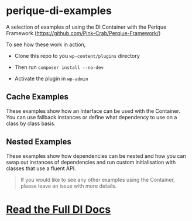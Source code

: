 # perique-di-examples

A selection of examples of using the DI Container with the Perique Framework (https://github.com/Pink-Crab/Perqiue-Framework/)

To see how these work in action, 

* Clone this repo to you `wp-content/plugins` directory
* Then run `composer install --no-dev`

* Activate the plugin in `wp-admin`


## Cache Examples

These examples show how an Interface can be used with the Container. You can use fallback instances or define what dependency to use on a class by class basis. 

## Nested Examples

These examples show how dependencies can be nested and how you can swap out instances of dependencies and run custom initialisation with classes that use a fluent API.

> If you would like to see any other examples using the Container, please leave an issue with more details.

# [Read the Full DI Docs](https://perique.info/core/DI/)